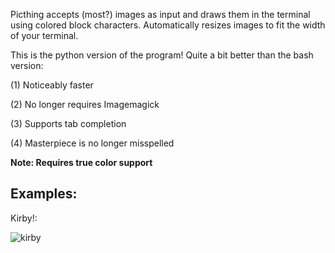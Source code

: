 Picthing accepts (most?) images as input and draws them in the terminal using colored block characters. Automatically resizes images to fit the width of your terminal. 

This is the python version of the program! Quite a bit better than the bash version:

(1) Noticeably faster

(2) No longer requires Imagemagick

(3) Supports tab completion

(4) Masterpiece is no longer misspelled

**Note: Requires true color support**

## Examples:

Kirby!:

![kirby](https://i.imgur.com/wx9hPuu.png)